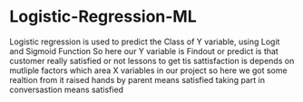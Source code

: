 # Logistic-Regression-ML
Logistic regression is used to predict the Class of Y variable, using Logit and Sigmoid Function
So here our Y variable is Findout or predict is that customer really satisfied or not
lessons to get tis sattisfaction is depends on mutliple factors which area X variables in our project
so here we got some realtion from it
raised hands by parent means satisfied
taking part in conversastion means satisfied
